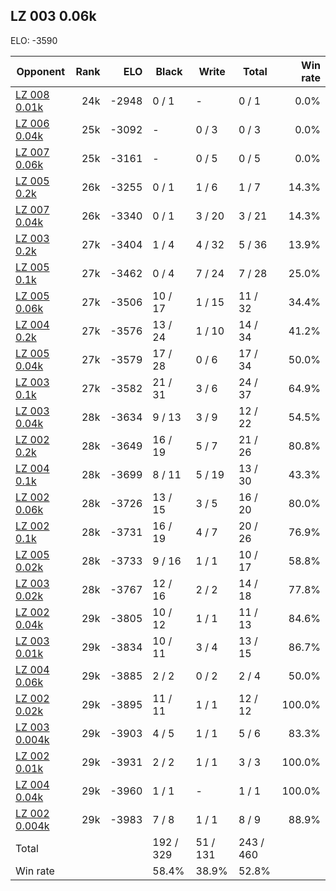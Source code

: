 ## LZ 003 0.06k ##

ELO: -3590

Opponent | Rank | ELO | Black | Write | Total | Win rate
---------|-----:|----:|-------|-------|-------|-------:
[LZ 008 0.01k](LZ%20008%200.01k.md) | 24k | -2948 | 0 / 1 | - | 0 / 1 | 0.0%
[LZ 006 0.04k](LZ%20006%200.04k.md) | 25k | -3092 | - | 0 / 3 | 0 / 3 | 0.0%
[LZ 007 0.06k](LZ%20007%200.06k.md) | 25k | -3161 | - | 0 / 5 | 0 / 5 | 0.0%
[LZ 005 0.2k](LZ%20005%200.2k.md) | 26k | -3255 | 0 / 1 | 1 / 6 | 1 / 7 | 14.3%
[LZ 007 0.04k](LZ%20007%200.04k.md) | 26k | -3340 | 0 / 1 | 3 / 20 | 3 / 21 | 14.3%
[LZ 003 0.2k](LZ%20003%200.2k.md) | 27k | -3404 | 1 / 4 | 4 / 32 | 5 / 36 | 13.9%
[LZ 005 0.1k](LZ%20005%200.1k.md) | 27k | -3462 | 0 / 4 | 7 / 24 | 7 / 28 | 25.0%
[LZ 005 0.06k](LZ%20005%200.06k.md) | 27k | -3506 | 10 / 17 | 1 / 15 | 11 / 32 | 34.4%
[LZ 004 0.2k](LZ%20004%200.2k.md) | 27k | -3576 | 13 / 24 | 1 / 10 | 14 / 34 | 41.2%
[LZ 005 0.04k](LZ%20005%200.04k.md) | 27k | -3579 | 17 / 28 | 0 / 6 | 17 / 34 | 50.0%
[LZ 003 0.1k](LZ%20003%200.1k.md) | 27k | -3582 | 21 / 31 | 3 / 6 | 24 / 37 | 64.9%
[LZ 003 0.04k](LZ%20003%200.04k.md) | 28k | -3634 | 9 / 13 | 3 / 9 | 12 / 22 | 54.5%
[LZ 002 0.2k](LZ%20002%200.2k.md) | 28k | -3649 | 16 / 19 | 5 / 7 | 21 / 26 | 80.8%
[LZ 004 0.1k](LZ%20004%200.1k.md) | 28k | -3699 | 8 / 11 | 5 / 19 | 13 / 30 | 43.3%
[LZ 002 0.06k](LZ%20002%200.06k.md) | 28k | -3726 | 13 / 15 | 3 / 5 | 16 / 20 | 80.0%
[LZ 002 0.1k](LZ%20002%200.1k.md) | 28k | -3731 | 16 / 19 | 4 / 7 | 20 / 26 | 76.9%
[LZ 005 0.02k](LZ%20005%200.02k.md) | 28k | -3733 | 9 / 16 | 1 / 1 | 10 / 17 | 58.8%
[LZ 003 0.02k](LZ%20003%200.02k.md) | 28k | -3767 | 12 / 16 | 2 / 2 | 14 / 18 | 77.8%
[LZ 002 0.04k](LZ%20002%200.04k.md) | 29k | -3805 | 10 / 12 | 1 / 1 | 11 / 13 | 84.6%
[LZ 003 0.01k](LZ%20003%200.01k.md) | 29k | -3834 | 10 / 11 | 3 / 4 | 13 / 15 | 86.7%
[LZ 004 0.06k](LZ%20004%200.06k.md) | 29k | -3885 | 2 / 2 | 0 / 2 | 2 / 4 | 50.0%
[LZ 002 0.02k](LZ%20002%200.02k.md) | 29k | -3895 | 11 / 11 | 1 / 1 | 12 / 12 | 100.0%
[LZ 003 0.004k](LZ%20003%200.004k.md) | 29k | -3903 | 4 / 5 | 1 / 1 | 5 / 6 | 83.3%
[LZ 002 0.01k](LZ%20002%200.01k.md) | 29k | -3931 | 2 / 2 | 1 / 1 | 3 / 3 | 100.0%
[LZ 004 0.04k](LZ%20004%200.04k.md) | 29k | -3960 | 1 / 1 | - | 1 / 1 | 100.0%
[LZ 002 0.004k](LZ%20002%200.004k.md) | 29k | -3983 | 7 / 8 | 1 / 1 | 8 / 9 | 88.9%
Total | | | 192 / 329 | 51 / 131 | 243 / 460 | 
Win rate| | | 58.4% | 38.9% | 52.8% | 
